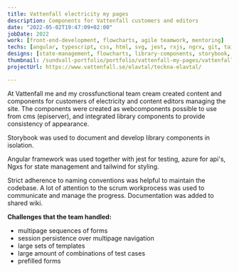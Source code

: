 ```yaml
---
title: Vattenfall electricity my pages
description: Components for Vattenfall customers and editors
date: "2022-05-02T19:47:09+02:00"
jobDate: 2022
work: [front-end-development, flowcharts, agile teamwork, mentoring]
techs: [angular, typescript, css, html, svg, jest, rxjs, ngrx, git, tailwindcss, azure devops, web-components, episerver, redux-dev-tools]
designs: [state-management, flowcharts, library-components, storybook, responsive]
thumbnail: /sundvall-portfolio/portfolio/vattenfall-my-pages/vattenfall-teckna-elavtal.png
projectUrl: https://www.vattenfall.se/elavtal/teckna-elavtal/

---
```


At Vattenfall me and my crossfunctional team cream created content and components for customers of electricity and content editors managing the site. The components were created as webcomponents possible to use from cms (episerver), and integrated library components to provide consistency of appearance.

Storybook was used to document and develop library components in isolation.

Angular framework was used together with jest for testing, azure for api's, Ngxs for state management and tailwind for styling.

Strict adherence to naming conventions was helpful to maintain the codebase. A lot of attention to the scrum workprocess was used to communicate and manage the progress. Documentation was added to shared wiki. 

**Challenges that the team handled:**
- multipage sequences of forms
- session persistence over multipage navigation
- large sets of templates
- large amount of combinations of test cases
- prefilled forms









